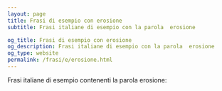 ```yaml
---
layout: page
title: Frasi di esempio con erosione 
subtitle: Frasi italiane di esempio con la parola  erosione

og_title: Frasi di esempio con erosione 
og_description: Frasi italiane di esempio con la parola  erosione
og_type: website
permalink: /frasi/e/erosione.html
---
```


Frasi italiane di esempio contenenti la parola erosione:



